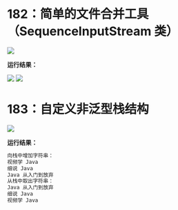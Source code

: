 # 182：简单的文件合并工具（SequenceInputStream 类）

<img src="http://image.renkaigis.com/keepcoding/2017120101.png">

**运行结果：**

<img src="http://image.renkaigis.com/keepcoding/2017120102.png">
<img src="http://image.renkaigis.com/keepcoding/2017120103.png">

# 183：自定义非泛型栈结构

<img src="http://image.renkaigis.com/keepcoding/2017120104.png">

**运行结果：**

```java
向栈中增加字符串：
视频学 Java
细说 Java
Java 从入门到放弃
从栈中取出字符串：
Java 从入门到放弃
细说 Java
视频学 Java
```
